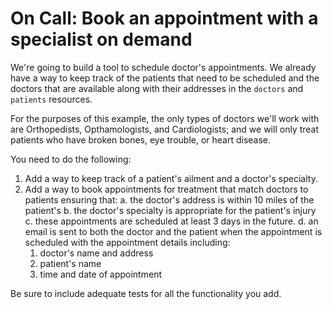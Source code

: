 # On Call: Book an appointment with a specialist on demand

We're going to build a tool to schedule doctor's appointments. We already have a
way to keep track of the patients that need to be scheduled and the doctors that
are available along with their addresses in the `doctors` and `patients`
resources.

For the purposes of this example, the only types of doctors we'll work with are
Orthopedists, Opthamologists, and Cardiologists; and we will only treat patients
who have broken bones, eye trouble, or heart disease.

You need to do the following:

1. Add a way to keep track of a patient's ailment and a doctor's specialty.
2. Add a way to book appointments for treatment that match doctors to patients
   ensuring that:
   a. the doctor's address is within 10 miles of the patient's
   b. the doctor's specialty is appropriate for the patient's injury
   c. these appointments are scheduled at least 3 days in the future.
   d. an email is sent to both the doctor and the patient when the appointment
      is scheduled with the appointment details including:
      1. doctor's name and address
      2. patient's name
      3. time and date of appointment

Be sure to include adequate tests for all the functionality you add.
